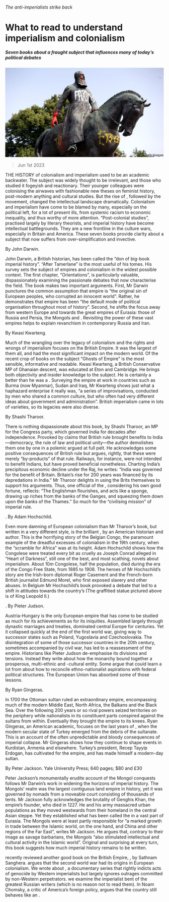 ###### The anti-imperialists strike back

# What to read to understand imperialism and colonialism 

##### Seven books about a fraught subject that influences many of today’s political debates 

![image](images/20230603_BLP507.jpg) 

> Jun 1st 2023 

THE HISTORY of colonialism and imperialism used to be an academic backwater. The subject was widely thought to be irrelevant, and those who studied it fogeyish and reactionary. Their younger colleagues were colonising the airwaves with fashionable new theses on feminist history, post-modern anything and cultural studies. But the rise of , followed by the movement, changed the intellectual landscape dramatically. Colonialism and imperialism have come to be blamed by many, especially on the political left, for a lot of present ills, from systemic racism to economic inequality, and thus worthy of more attention. “Post-colonial studies”, practised largely by literary theorists, and imperial history have become intellectual battlegrounds. They are a new frontline in the culture wars, especially in Britain and America. These seven books provide clarity about a subject that now suffers from over-simplification and invective.

 By John Darwin. 

John Darwin, a British historian, has been called the “don of big-book imperial history”. “After Tamerlane” is the most useful of his tomes. His survey sets the subject of empires and colonialism in the widest possible context. The first chapter, “Orientations”, is particularly valuable, dispassionately examining the passionate debates that now characterise the field. The book makes two important arguments. First, Mr Darwin punctures the common assumption that empire is “the original sin of European peoples, who corrupted an innocent world”. Rather, he demonstrates that empire has been “the default mode of political organisation throughout most of history”. Second, he shifts the focus away from western Europe and towards the great empires of Eurasia: those of Russia and Persia, the Mongols and . Revisiting the power of these vast empires helps to explain revanchism in contemporary Russia and Iran. 

 By Kwasi Kwarteng. 

Much of the wrangling over the legacy of colonialism and the rights and wrongs of imperialism focuses on the British Empire. It was the largest of them all, and had the most significant impact on the modern world. Of the recent crop of books on the subject “Ghosts of Empire” is the most sensible, informative and readable. Kwasi Kwarteng, a British Conservative MP of Ghanaian descent, was educated at Eton and Cambridge. He brings both objectivity and insider knowledge to the subject. He is certainly a better  than he was a . Surveying the empire at work in countries such as Burma (now Myanmar), Sudan and Iraq, Mr Kwarteng shows just what a haphazard enterprise it really was, “a series of improvisations, conducted by men who shared a common culture, but who often had very different ideas about government and administration”. British imperialism came in lots of varieties, so its legacies were also diverse. 

 By Shashi Tharoor. 

There is nothing dispassionate about this book, by Shashi Tharoor, an MP for the Congress party, which governed India for decades after independence. Provoked by claims that British rule brought benefits to India—democracy, the rule of law and political unity—the author demolishes them one by one in a polemic argued at full pelt. He acknowledges some positive consequences of British rule but argues, rightly, that these were merely “by-products” of that rule. Railways, for instance, were not intended to benefit Indians, but have proved beneficial nonetheless. Charting India’s precipitous economic decline under the Raj, he writes: “India was governed for the benefit of Britain. Britain’s rise for 200 years was financed by its depredations in India.” Mr Tharoor delights in using the Brits themselves to support his arguments. Thus, one official of the , considering his own good fortune, reflects: “The Englishman flourishes, and acts like a sponge, drawing up riches from the banks of the Ganges, and squeezing them down upon the banks of the Thames.” So much for the “civilising mission” of imperial rule.

. By Adam Hochschild. 

Even more damning of European colonialism than Mr Tharoor’s book, but written in a very different style, is the brilliant , by an American historian and author. This is the horrifying story of the Belgian Congo, the paramount example of the dreadful excesses of colonialism in the 19th century, when the “scramble for Africa” was at its height. Adam Hochschild shows how the Congolese were treated every bit as cruelly as Joseph Conrad alleged in “Heart of Darkness”, still one of the best, and most scathing, novels about imperialism. About 10m Congolese, half the population, died during the era of the Congo Free State, from 1885 to 1908. The heroes of Mr Hochschild’s story are the Irish-born diplomat Roger Casement and the French-born British journalist Edmund Morel, who first exposed slavery and other abuses. In Belgium Mr Hochschild’s book provoked a debate that led to a shift in attitudes towards the country’s  (The graffitied statue pictured above is of King Leopold II.)

. By Pieter Judson. 

Austria-Hungary is the only European empire that has come to be studied as much for its achievements as for its iniquities. Assembled largely through dynastic marriages and treaties,  dominated central Europe for centuries. Yet it collapsed quickly at the end of the first world war, giving way to successor states such as Poland, Yugoslavia and Czechoslovakia. The disintegration of some of those successor countries in the 20th century, sometimes accompanied by civil war, has led to a reassessment of the empire. Historians like Pieter Judson de-emphasise its divisions and tensions. Instead they write about how the monarchy bound together a prosperous, multi-ethnic and -cultural entity. Some argue that  could learn a lot from  about how to reconcile ethno-nationalist aspirations with federal political structures. The European Union has absorbed some of those lessons. 

 By Ryan Gingeras.

In 1700 the Ottoman sultan ruled an extraordinary empire, encompassing much of the modern Middle East, North Africa, the Balkans and the Black Sea. Over the following 200 years or so rival powers seized territories on the periphery while nationalists in its constituent parts conspired against the sultans from within. Eventually they brought the empire to its knees. Ryan Gingeras, an American academic, focuses on the last years of , when the modern secular state of Turkey emerged from the debris of the sultanate. This is an account of the often unpredictable and bloody consequences of imperial collapse. Mr Gingeras shows how they continue to shape events in Kurdistan, Armenia and elsewhere. Turkey’s president, Recep Tayyip Erdogan, has cultivated  for the empire, and has made himself a modern-day sultan.

 By Peter Jackson. Yale University Press; 640 pages; $80 and £30

Peter Jackson’s monumentally erudite account of the Mongol conquests follows Mr Darwin’s work in widening the horizons of imperial history. The Mongols’ realm was the largest contiguous land empire in history, yet it was governed by nomads from a moveable court consisting of thousands of tents. Mr Jackson fully acknowledges the brutality of Genghis Khan, the empire’s founder, who died in 1227. He and his army massacred urban populations as they moved westwards from their homeland in the central Asian steppe. Yet they established what has been called the in a vast part of Eurasia. The Mongols were at least partly responsible for “a marked growth in trade between the Islamic world, on the one hand, and China and other regions of the Far East”, writes Mr Jackson. He argues that, contrary to their image as savage barbarians, the Mongols “also stimulated intellectual and cultural activity in the Islamic world”. Original and surprising at every turn, this book suggests how much imperial history remains to be written.


 recently reviewed another good book on the British Empire, , by Sathnam Sanghera.  argues that the second world war had its origins in European colonialism. We wrote about , a documentary series that rightly indicts acts of genocide by Western imperialists but largely ignores outrages committed by non-Western perpetrators.  we examine the imperialist bent of the greatest Russian writers (which is no reason not to read them). In  Noam Chomsky, a critic of America’s foreign policy, argues that the country still behaves like an . 

